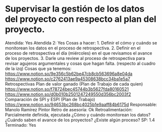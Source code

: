 # Supervisar la gestión de los datos del proyecto con respecto al plan del proyecto.

Atendida: Yes
Atendida 2: Yes
Cosas a hacer: 1. Definir el cómo y cuándo se monitorean los datos en el proceso de retrospectiva.
2. Definir en el proceso de retrospectiva el día (miércoles) en el que revisamos el avance de los proyectos.
3. Darle una review al proceso de retrospectiva para revisar agujeros argumentales y cosas que hagan falta. (respecto al cuadro de la izq)
Cosas que ya tenemos: https://www.notion.so/9e356c5b62be47cb8cb563696a8e04da
https://www.notion.so/c2762413ae9a45308638bcc34ba1e5a7
Retrospectivas
Plan de valor ganado (Plan de Trabajo de cada quien)
https://www.notion.so/f78724bec45744b3b5627fda80160521
https://www.notion.so/d0b010b2501247249550d356bc2003f2
Comparación de SPI y ESPI (Plan de Trabajo)
https://www.notion.so/94653bc268bc4025b1e9aaff84b6175d
Responsable: Manolo Ramírez Pintor
Retro de asesoría: Ok 
Retroalimentación: Parcialmente definida, ejecutada
¿Cómo y cuándo monitorean los datos?
¿Cuándo saben el avance de los proyectos?
¿Existe algún proceso?
SP: 1.4
Terminado: Yes